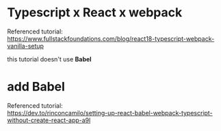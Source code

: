 # Typescript x React x webpack

Referenced tutorial:  
https://www.fullstackfoundations.com/blog/react18-typescript-webpack-vanilla-setup

this tutorial doesn't use **Babel**

# add Babel
Referenced tutorial:  
https://dev.to/rinconcamilo/setting-up-react-babel-webpack-typescript-without-create-react-app-a9l